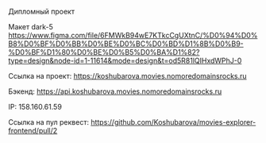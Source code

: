 Дипломный проект

Макет dark-5
https://www.figma.com/file/6FMWkB94wE7KTkcCgUXtnC/%D0%94%D0%B8%D0%BF%D0%BB%D0%BE%D0%BC%D0%BD%D1%8B%D0%B9-%D0%BF%D1%80%D0%BE%D0%B5%D0%BA%D1%82?type=design&node-id=1-11614&mode=design&t=od5R81lQIHxdWPhJ-0

Cсылка на проект: https://koshubarova.movies.nomoredomainsrocks.ru

Бэкенд: https://api.koshubarova.movies.nomoredomainsrocks.ru

IP: 158.160.61.59

Ссылка на пул реквест: https://github.com/Koshubarova/movies-explorer-frontend/pull/2